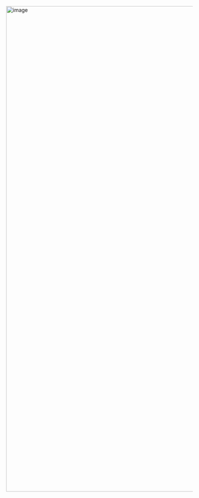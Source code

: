 <img width="1312" alt="image" src="https://github.com/user-attachments/assets/8833ed2a-c077-41b4-8e31-99420ecb8991">
